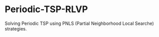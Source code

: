 # Periodic-TSP-RLVP
Solving Periodic TSP using PNLS (Partial Neighborhood Local Searche) strategies.
